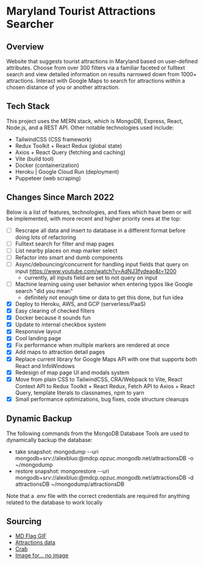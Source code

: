 # Maryland Tourist Attractions Searcher

## Overview

Website that suggests tourist attractions in Maryland based on user-defined attributes. Choose from over 300 filters via a familiar faceted or fulltext search and view detailed information on results narrowed down from 1000+ attractions. Interact with Google Maps to search for attractions within a chosen distance of you or another attraction.

## Tech Stack

This project uses the MERN stack, which is MongoDB, Express, React, Node.js, and a REST API. Other notable technologies used include:

- TailwindCSS (CSS framework)
- Redux Toolkit + React Redux (global state)
- Axios + React Query (fetching and caching)
- Vite (build tool)
- Docker (containerization)
- Heroku | Google Cloud Run (deployment)
- Puppeteer (web scraping)

## Changes Since March 2022

Below is a list of features, technologies, and fixes which have been or will be implemented, with more recent and higher priority ones at the top:

- [ ] Rescrape all data and insert to database in a different format before doing lots of refactoring
- [ ] Fulltext search for filter and map pages
- [ ] List nearby places on map marker select
- [ ] Refactor into smart and dumb components
- [ ] Async/debouncing/concurrent for handling input fields that query on input <https://www.youtube.com/watch?v=AdNJ3fydeao&t=1200>
  - currently, all inputs field are set to not query on input
- [ ] Machine learning using user behavior when entering typos like Google search "did you mean"
  - definitely not enough time or data to get this done, but fun idea
- [x] Deploy to Heroku, AWS, and GCP (serverless/PaaS)
- [x] Easy clearing of checked filters
- [x] Docker because it sounds fun
- [x] Update to internal checkbox system
- [x] Responsive layout
- [x] Cool landing page
- [x] Fix performance when multiple markers are rendered at once
- [x] Add maps to attraction detail pages
- [x] Replace current library for Google Maps API with one that supports both React and InfoWindows
- [x] Redesign of map page UI and modals system
- [x] Move from plain CSS to TailwindCSS, CRA/Webpack to Vite, React Context API to Redux Toolkit + React Redux, Fetch API to Axios + React Query, template literals to classnames, npm to yarn
- [x] Small performance optimizations, bug fixes, code structure cleanups

## Dynamic Backup

The following commands from the MongoDB Database Tools are used to dynamically backup the database:

- take snapshot: mongodump --uri mongodb+srv://alexbluo:@mdcp.opzuc.mongodb.net/attractionsDB -o ~/mongodump
- restore snapshot: mongorestore --uri mongodb+srv://alexbluo:@mdcp.opzuc.mongodb.net/attractionsDB -d attractionsDB ~/mongodump/attractionsDB

Note that a .env file with the correct credentials are required for anything related to the database to work locally

## Sourcing

- [MD Flag GIF](https://giphy.com/gifs/flag-state-baltimore-l0MrFpI94esUsTbIA)
- [Attractions data](https://www.visitmaryland.org/things-to-do/attractions)
- [Crab](https://www.google.com/url?sa=i&url=https%3A%2F%2Fwww.seekpng.com%2Fipng%2Fu2q8w7q8o0y3a9w7_seafood-graphic-royalty-free-sad-huge-sad-crab%2F&psig=AOvVaw2jx0wHz9fOfhmNjyJzsKxc&ust=1651669215591000&source=images&cd=vfe&ved=0CAwQjRxqFwoTCJjBjbmxw_cCFQAAAAAdAAAAABAD)
- [Image for... no image](https://depositphotos.com/vector-images/no-image-available.html)
